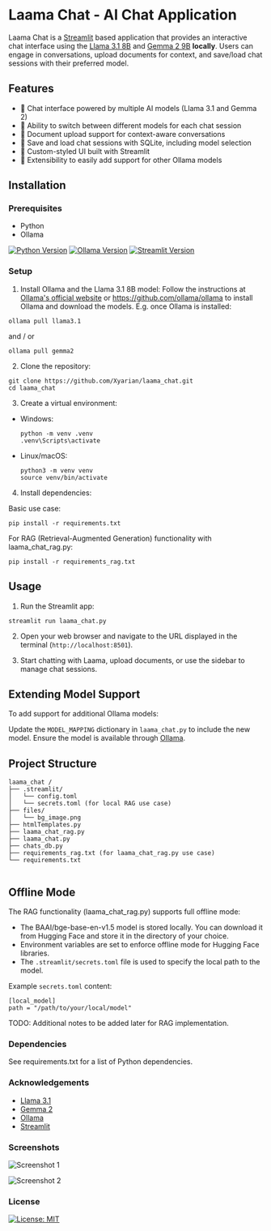 # Laama Chat - AI Chat Application

Laama Chat is a [Streamlit](https://streamlit.io/) based application that provides an interactive chat interface using the [Llama 3.1 8B](https://llama.meta.com/) and [Gemma 2 9B](https://ai.google.dev/gemma) **locally**. Users can engage in conversations, upload documents for context, and save/load chat sessions with their preferred model.

## Features

- 🤖 Chat interface powered by multiple AI models (Llama 3.1 and Gemma 2)
- 🔄 Ability to switch between different models for each chat session
- 📄 Document upload support for context-aware conversations
- 💾 Save and load chat sessions with SQLite, including model selection
- 🎨 Custom-styled UI built with Streamlit
- 🔧 Extensibility to easily add support for other Ollama models

## Installation

### Prerequisites

- Python
- Ollama

[![Python Version](https://img.shields.io/badge/python-3.12.5-blue)](https://www.python.org/downloads/)
[![Ollama Version](https://img.shields.io/badge/ollama-0.3.5-green)](https://ollama.ai)
[![Streamlit Version](https://img.shields.io/badge/streamlit-1.37.1-red)](https://streamlit.io/)

### Setup

1. Install Ollama and the Llama 3.1 8B model:
Follow the instructions at [Ollama's official website](https://ollama.ai/) or https://github.com/ollama/ollama to install Ollama and download the models. E.g. once Ollama is installed:

```
ollama pull llama3.1
```

and / or

```
ollama pull gemma2
```

2. Clone the repository:

```
git clone https://github.com/Xyarian/laama_chat.git
cd laama_chat
```

3. Create a virtual environment:

- Windows:

  ```
  python -m venv .venv
  .venv\Scripts\activate
  ```

- Linux/macOS:

  ```
  python3 -m venv venv
  source venv/bin/activate
  ```

4. Install dependencies:

Basic use case:
```
pip install -r requirements.txt
```

For RAG (Retrieval-Augmented Generation) functionality with laama_chat_rag.py:
```
pip install -r requirements_rag.txt
```

## Usage

1. Run the Streamlit app:

```
streamlit run laama_chat.py
```

2. Open your web browser and navigate to the URL displayed in the terminal (`http://localhost:8501`).

3. Start chatting with Laama, upload documents, or use the sidebar to manage chat sessions.

## Extending Model Support

To add support for additional Ollama models:

Update the `MODEL_MAPPING` dictionary in `laama_chat.py` to include the new model.
Ensure the model is available through [Ollama](https://ollama.com/library).

## Project Structure

```
laama_chat /
├── .streamlit/
│   └── config.toml
│   └── secrets.toml (for local RAG use case)
├── files/
│   └── bg_image.png
├── htmlTemplates.py
├── laama_chat_rag.py
├── laama_chat.py
├── chats_db.py
├── requirements_rag.txt (for laama_chat_rag.py use case)
└── requirements.txt


```

## Offline Mode

The RAG functionality (laama_chat_rag.py) supports full offline mode:

- The BAAI/bge-base-en-v1.5 model is stored locally. You can download it from Hugging Face and store it in the directory of your choice.
- Environment variables are set to enforce offline mode for Hugging Face libraries.
- The `.streamlit/secrets.toml` file is used to specify the local path to the model.

Example `secrets.toml` content:

```
[local_model]
path = "/path/to/your/local/model"
```

TODO: Additional notes to be added later for RAG implementation.

### Dependencies

See requirements.txt for a list of Python dependencies.

### Acknowledgements

- [Llama 3.1](https://llama.meta.com/)
- [Gemma 2](https://ai.google.dev/gemma)
- [Ollama](https://ollama.ai/)
- [Streamlit](https://streamlit.io/)

### Screenshots

![Screenshot 1](https://github.com/user-attachments/assets/299a2869-dd4b-4ac1-b8da-99aa085266b8)

![Screenshot 2](https://github.com/user-attachments/assets/bdf6b88a-5046-4f92-a176-58e5fa75924c)

### License

[![License: MIT](https://img.shields.io/badge/License-MIT-yellow.svg)](LICENSE)
